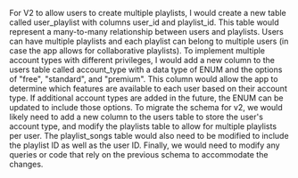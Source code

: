 For V2 to allow users to create multiple playlists, I would create a new table called user_playlist with columns user_id and playlist_id. This table would represent a many-to-many relationship between users and playlists. Users can have multiple playlists and each playlist can belong to multiple users (in case the app allows for collaborative playlists).
To implement multiple account types with different privileges, I would add a new column to the users table called account_type with a data type of ENUM and the options of "free", "standard", and "premium". This column would allow the app to determine which features are available to each user based on their account type. If additional account types are added in the future, the ENUM can be updated to include those options.
To migrate the schema for v2, we would likely need to add a new column to the users table to store the user's account type, and modify the playlists table to allow for multiple playlists per user. The playlist_songs table would also need to be modified to include the playlist ID as well as the user ID. Finally, we would need to modify any queries or code that rely on the previous schema to accommodate the changes.
